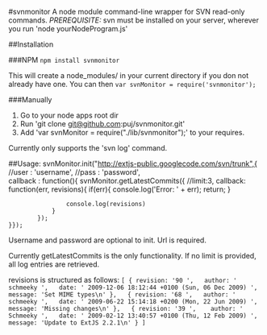 #svnmonitor
A node module command-line wrapper for SVN read-only commands.
_PREREQUISITE:_ svn must be installed on your server, wherever you run 'node yourNodeProgram.js'


##Installation

###NPM
`npm install svnmonitor`

This will create a node_modules/ in your current directory if you don not already have one.
You can then `var svnMonitor = require('svnmonitor');`

###Manually

1. Go to your node apps root dir
2. Run 'git clone git@github.com:puj/svnmonitor.git'
3. Add  'var svnMonitor = require("./lib/svnmonitor");' to your requires.

Currently only supports the 'svn log' command.


##Usage:
	svnMonitor.init("http://extjs-public.googlecode.com/svn/trunk",{
		//user : 'username',
		//pass : 'password',	
		callback : function(){
			svnMonitor.getLatestCommits({
				//limit:3,
				callback: function(err, revisions){
					if(err){
						console.log('Error: ' + err);
						return;
					}

					console.log(revisions)
				}
			});
	}});

Username and password are optional to init. 
Url is required.

Currently getLatestCommits is the only functionality. 
If no limit is provided, all log entries are retrieved.

revisions is structured as follows:
`[ { revision: '90 ',  
    author: ' schmeeky ',  
    date: ' 2009-12-06 18:12:44 +0100 (Sun, 06 Dec 2009) ',  
    message: 'Set MIME types\n' },  
  { revision: '68 ',  
    author: ' schmeeky ',  
    date: ' 2009-06-22 15:14:18 +0200 (Mon, 22 Jun 2009) ',  
    message: 'Missing changes\n' },  
  { revision: '39 ',   
    author: ' Schmeeky ',  
    date: ' 2009-02-12 13:40:57 +0100 (Thu, 12 Feb 2009) ',  
    message: 'Update to ExtJS 2.2.1\n' } ]  `  



